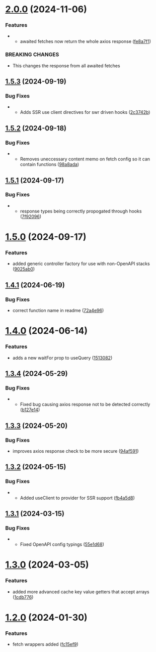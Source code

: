 # [2.0.0](https://github.com/Rocketmakers/api-swr/compare/v1.5.3...v2.0.0) (2024-11-06)


### Features

* - awaited fetches now return the whole axios response ([fe8a7f1](https://github.com/Rocketmakers/api-swr/commit/fe8a7f1c324ad036b6abaa14a155d14fabc04abc))


### BREAKING CHANGES

* This changes the response from all awaited fetches

## [1.5.3](https://github.com/Rocketmakers/api-swr/compare/v1.5.2...v1.5.3) (2024-09-19)


### Bug Fixes

* - Adds SSR use client directives for swr driven hooks ([2c3742b](https://github.com/Rocketmakers/api-swr/commit/2c3742b657621902f07365423576d6186760219f))

## [1.5.2](https://github.com/Rocketmakers/api-swr/compare/v1.5.1...v1.5.2) (2024-09-18)


### Bug Fixes

* - Removes uneccessary content memo on fetch config so it can contain functions ([98a8ada](https://github.com/Rocketmakers/api-swr/commit/98a8ada9b20825b0493e711a60abcbcd2ffd6f16))

## [1.5.1](https://github.com/Rocketmakers/api-swr/compare/v1.5.0...v1.5.1) (2024-09-17)


### Bug Fixes

* - response types being correctly propogated through hooks ([7f92096](https://github.com/Rocketmakers/api-swr/commit/7f9209678f745b47eace99f04bf399f8f30fbd43))

# [1.5.0](https://github.com/Rocketmakers/api-swr/compare/v1.4.1...v1.5.0) (2024-09-17)


### Features

* added generic controller factory for use with non-OpenAPI stacks ([9025ab0](https://github.com/Rocketmakers/api-swr/commit/9025ab018b1195c3a16296848a5beceac61f1f54))

## [1.4.1](https://github.com/Rocketmakers/api-swr/compare/v1.4.0...v1.4.1) (2024-06-19)


### Bug Fixes

* correct function name in readme ([72a4e96](https://github.com/Rocketmakers/api-swr/commit/72a4e96132babd759dee27e36d6955a45b29cd2c))

# [1.4.0](https://github.com/Rocketmakers/api-swr/compare/v1.3.4...v1.4.0) (2024-06-14)


### Features

* adds a new waitFor prop to useQuery ([1513082](https://github.com/Rocketmakers/api-swr/commit/151308273043887d13bbff83f84ffa608dd21f7e))

## [1.3.4](https://github.com/Rocketmakers/api-swr/compare/v1.3.3...v1.3.4) (2024-05-29)


### Bug Fixes

* - Fixed bug causing axios response not to be detected correctly ([b127e14](https://github.com/Rocketmakers/api-swr/commit/b127e14da3240a275ea559117d2c4a6705210c0c))

## [1.3.3](https://github.com/Rocketmakers/api-swr/compare/v1.3.2...v1.3.3) (2024-05-20)


### Bug Fixes

* improves axios response check to be more secure ([94af591](https://github.com/Rocketmakers/api-swr/commit/94af5912ca99a471a405c9cc55e67b79ea7b44ff))

## [1.3.2](https://github.com/Rocketmakers/api-swr/compare/v1.3.1...v1.3.2) (2024-05-15)


### Bug Fixes

* - Added useClient to provider for SSR support ([fb4a5d8](https://github.com/Rocketmakers/api-swr/commit/fb4a5d8e9f467025cc7f001653ed5068ea89a244))

## [1.3.1](https://github.com/Rocketmakers/api-swr/compare/v1.3.0...v1.3.1) (2024-03-15)


### Bug Fixes

* - Fixed OpenAPI config typings ([55e1d68](https://github.com/Rocketmakers/api-swr/commit/55e1d687b309a99901533dc573eed0b725637f40))

# [1.3.0](https://github.com/Rocketmakers/api-swr/compare/v1.2.0...v1.3.0) (2024-03-05)


### Features

* added more advanced cache key value getters that accept arrays ([1cdb776](https://github.com/Rocketmakers/api-swr/commit/1cdb7762ab7166d0c1066972e704be9b497ea83f))

# [1.2.0](https://github.com/Rocketmakers/api-swr/compare/v1.1.0...v1.2.0) (2024-01-30)


### Features

* fetch wrappers added ([fc15ef9](https://github.com/Rocketmakers/api-swr/commit/fc15ef99be4b01a8e9986532fdeedc3c75c6e5c1))

